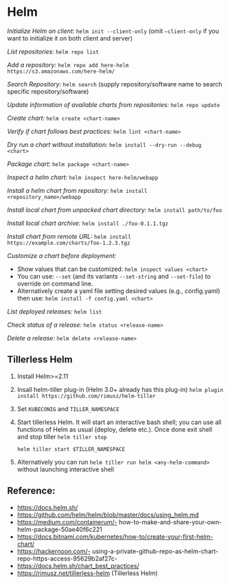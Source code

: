 # Helm

*Initialize Helm on client:* ```helm init --client-only``` (omit ```—client-only``` if you want to initialize it on both client and server)

*List repositories:* ```helm repo list```  

*Add a repository:* ```helm repo add here-helm https://s3.amazonaws.com/here-helm/```  

*Search Repository:* ```helm search```  (supply repository/software name to search specific repository/software)  

*Update information of available charts from repositories:* ```helm repo update```  

*Create chart:* ```helm create <chart-name>```  

*Verify if chart follows best practices:* ```helm lint <chart-name>```  

*Dry run a chart without installation:*  ```helm install --dry-run --debug <chart>```  

*Package chart:* ```helm package <chart-name>```  

*Inspect a helm chart:* ```helm inspect here-helm/webapp```   

*Install a helm chart from repository:* ```helm install <repository_name>/webapp```  

*Install local chart from unpacked chart directory:* ```helm install path/to/foo```  

*Install local chart archive:* ```helm install ./foo-0.1.1.tgz```  

*Install chart from remote URL:* ```helm install https://example.com/charts/foo-1.2.3.tgz```  

*Customize a chart before deployment:*
   - Show values that can be customized: ```helm inspect values <chart>```   
   - You can use: ```--set``` (and its variants ```--set-string``` and ```--set-file```) to override on command line.   
   - Alternatively create a yaml file setting desired values (e.g., config.yaml) then use: ```helm install -f config.yaml <chart>```  

*List deployed releases:* ```helm list```  

*Check status of a release:* ```helm status <release-name>```  

*Delete a release:* ```helm delete <release-name>```  

## Tillerless Helm

1. Install Helm>=2.11 

2. Insall helm-tiller plug-in (Helm 3.0+ already has this plug-in)
	```helm plugin install https://github.com/rimusz/helm-tiller```

3. Set ```KUBECONIG``` and ```TILLER_NAMESPACE```

4. Start tillerless Helm. It will start an interactive bash shell; you can use all functions of Helm as usual (deploy, delete etc.). Once done exit shell and stop tiller ```helm tiller stop```  

	```helm tiller start $TILLER_NAMESPACE```

5. Alternatively you can run ```helm tiller run helm <any-helm-command>``` without launching interactive shell  

## Reference:

- https://docs.helm.sh/
- https://github.com/helm/helm/blob/master/docs/using_helm.md
- https://medium.com/containerum/- how-to-make-and-share-your-own-helm-package-50ae40f6c221
- https://docs.bitnami.com/kubernetes/how-to/create-your-first-helm-chart/
- https://hackernoon.com/- using-a-private-github-repo-as-helm-chart-repo-https-access-95629b2af27c-
- https://docs.helm.sh/chart_best_practices/
- https://rimusz.net/tillerless-helm (Tillerless Helm)
